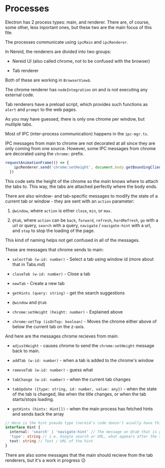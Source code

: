 # Processes

Electron has 2 process types: main, and renderer. There are, of course, some other, less inportant ones, but these two are the main focus of this file.

The processes communicate using `ipcMain` and `ipcRenderer`.

In Nereid, the renderers are divided into two groups:

- Nereid UI (also called chrome, not to be confused with the browser)

- Tab renderer

Both of these are working in `BrowserView`s.

The chrome renderer has `nodeIntegration` on and is not executing any external code.

Tab renderers have a preload script, which provides such functions as `alert` and `prompt` to the web pages.

As you may have guessed, there is only one chrome per window, but multiple tabs.

Most of IPC (inter-process communication) happens in the `ipc-mgr.ts`.

IPC messages from main to chrome are not decorated at all since they are only coming from one source. However, some IPC messages from chrome are decorated using the `chrome:` prefix.

```js
requestAnimationFrame(() => {
    ipcRenderer.send('chrome:setHeight', document.body.getBoundingClientRect().height)
  })
```

This code sets the height of the chrome so the *main* knows where to attach the tabs to. This way, the tabs are attached perfectly where the body ends.

There are also window- and tab-specific messages to modify the state of a current tab or window - they are sent with an `action` parameter:

1. `@window`, where `action` is either `close`, `min`, or `max`.

2. `@tab`, where `action` can be `back`, `forward`, `refresh`, `hardRefresh`, `go` with a url or query, `search` with a query, `navigate` / `navigate-hint` with a url, and `stop` to stop the loading of the page.

This kind of naming helps not get confused in all of the messages.

These are messages that chrome sends to main:

- `selectTab (w-id: number)` - Select a tab using window id (more about that in Tabs.md)

- `closeTab (w-id: number)` - Close a tab

- `newTab` - Create a new tab

- `getHints (query: string)` - get the search suggestions

- `@window` and `@tab` 

- `chrome:setHeight (height: number)` - Explained above

- `chrome:setTop (isOnTop: boolean)` - Moves the chrome either above of below the current tab on the z-axis.

And here are the messages chrome recieves from main:

- `adjustHeight` - causes chrome to send the `chrome:setHeight` message back to main.

- `addTab (w-id: number)` - when a tab is added to the chrome's window

- `removeTab (w-id: number)` - guess what

- `tabChange (w-id: number)` - when the current tab changes

- `tabUpdate ({type: string, id: number, value: any})` - when the state of the tab is changed, like when the title changes, or when the tab starts/stops loading.

- `gotHints (hints: Hint[])` - when the main process has fetched hints and sends back the array

```ts
// Here is the hint pseudo type (nereid's code doesn't acually have this)
interface Hint {
  internal: 'search' | 'navigate-hint' // The message on @tab that is going to be sent to main after clicking the hint
  'type': string // i.e. Google search or URL, what appears after the suggestion itself
  text: string // Text / URL of the hint
}
```

There are also some messages that the main should recieve from the tab renderers, but it's a work in progress 😐
